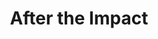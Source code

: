 ---
title: "After the Impact"
description: "This scene is a frozen moment in the midst of chaos. A body held, a gaze that cannot comprehend, a yellow vehicle retreating like a silent witness. I wanted to capture the weight of the unexpected—the moment when everything changes and the world slows down. The vibrant colors contrast with the implicit pain, as if the aesthetic were trying to soften the wound. This piece speaks of fragility, of humanity, and of how even in disaster there is beauty worth telling."
image: "@assets/projects/9.webp"
---